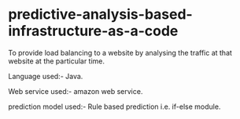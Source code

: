 # predictive-analysis-based-infrastructure-as-a-code
To provide load balancing to a website by analysing the traffic at that website at the particular time. 

Language used:- Java.

Web service used:- amazon web service.

prediction model used:- Rule based prediction i.e. if-else module.


